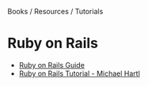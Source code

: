 Books / Resources / Tutorials

# Ruby on Rails
- [Ruby on Rails Guide](http://guides.rubyonrails.org/)
- [Ruby on Rails Tutorial - Michael Hartl](https://www.railstutorial.org/)
